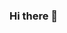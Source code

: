 ### Hi there 👋

<!--
**GrishinSergey/GrishinSergey** is a ✨ _special_ ✨ repository because its `README.md` (this file) appears on your GitHub profile.

My name is Sergey and I'm Android developer at ZimaOffice Danmark ApS. In my work I'm using Kotlin language for creating cool applications and have fun with it))
In a free time I'm learning new stuff like backend and game dev, so I'm trying different technologies like C#, Java, Scala, C++.


![Top Langs](https://github-readme-stats.vercel.app/api/top-langs/?username=GrishinSergey&theme=radical&layout=compact)
